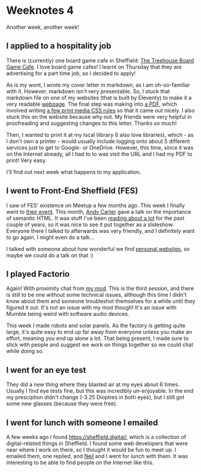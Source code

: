 # Weeknotes 4

Another week, another week!

## I applied to a hospitality job

There is (currently) one board game cafe in Sheffield: [The Treehouse Board Game Cafe](https://www.treehousesheffield.com/). I love board game cafes! I learnt on Thursday that they are advertising for a part time job, so I decided to apply!

As is my wont, I wrote my cover letter in markdown, as I am oh-so-familiar with it. However, markdown isn't very presentable. So, I stuck that markdown file on one of my websites (that is built by Eleventy) to make it a very readable [webpage](https://alfierenn.dev/treehouse/). The final step was making into [a PDF](https://alfierenn.dev/pdfs/Alfie%20Renn%20-%20Treehouse%20cover%20letter.pdf), which involved writing [a few print media CSS rules](https://github.com/alifeee/alfierenn.dev/blob/30a5fdcbedf97e10cbeaf1fa56116ad023c175d6/_includes/treehouse.hbs#L66-L105) so that it came out nicely. I also stuck this on the website because why not. My friends were very helpful in proofreading and suggesting changes to this letter. Thanks so much!

Then, I wanted to print it at my local liibrary (I also love libraries), which - as I don't own a printer - would usually include logging onto about 5 different services just to get to Google- or OneDrive. However, this time, since it was on the Internet already, all I had to to was visit the URL and I had my PDF to print! Very easy.

I'll find out next week what happens to my application.

## I went to Front-End Sheffield (FES)

I saw of FES' existence on Meetup a few months ago. This week I finally went to [their event](https://opentechcalendar.co.uk/event/12386-front-end-sheffield-january-2024). This month, [Andy Carter](https://andycarter.dev/) gave a talk on the importance of semantic HTML. It was stuff I've been [reading about a lot](https://alifeee.co.uk/bookmarks/) for the past couple of years, so it was nice to see it put together as a slideshow. Everyone there I talked to afterwards was very friendly, and I definitely want to go again. I might even do a talk...

I talked with someone about how wonderful we find [personal websites](<https://alifeee.co.uk/bookmarks/#personal%20websites%20(with%20blog)>), so maybe we could do a talk on that :)

## I played Factorio

Again! With proximity chat from [my mod](https://mods.factorio.com/mod/proximity-voice-chat). This is the third session, and there is still to be one without some technical issues, although this time I didn't know about them and someone troubleshot themselves for a while until they figured it out. It's not an issue with my mod though! It's an issue with Mumble being weird with software audio devices.

This week I made robots and solar panels. As the factory is getting quite large, it's quite easy to end up far away from everyone unless you make an effort, meaning you end up alone a lot. That being present, I made sure to stick with people and suggest we work on things together so we could chat while doing so.

## I went for an eye test

They did a new thing where they blasted air at my eyes about 6 times. Usually I find eye tests fine, but this was incredibly un-enjoyable. In the end my presciption didn't change (-3.25 Dioptres in both eyes), but I still got some new glasses (because they were free).

## I went for lunch with someone I emailed

A few weeks ago I found <https://sheffield.digital/>, which is a collection of digital-related things in Sheffield. I found some web developers that were near where I work on there, so I thought it would be fun to meet up. I emailed them, one replied, and [Neil](https://neilgaryallen.dev/) and I went for lunch with them. It was interesting to be able to find people on the Internet like this.
